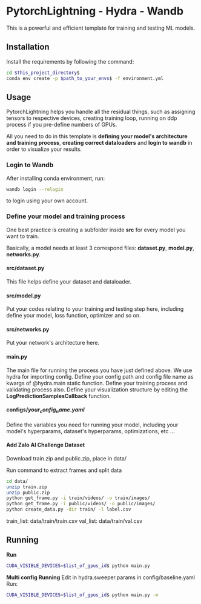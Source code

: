 # PytorchLightning - Hydra - Wandb

This is a powerful and efficient template for training and testing ML models.

## Installation

Install the requirements by following the command:

```bash
cd $this_project_directory$
conda env create -p $path_to_your_envs$ -f environment.yml
```

## Usage

PytorchLightning helps you handle all the residual things, such as assigning tensors to respective devices, creating training loop, running on ddp process if you pre-define numbers of GPUs.

All you need to do in this template is **defining your model's architecture and training process**, **creating correct dataloaders** and **login to wandb** in order to visualize your results.

### Login to Wandb

After installing conda environment, run:

```bash
wandb login --relogin
```

to login using your own account.

### Define your model and training process

One best practice is creating a subfolder inside **src** for every model you want to train.

Basically, a model needs at least 3 correspond files: **dataset.py**, **model.py**, **networks.py**.

#### src/dataset.py

This file helps define your dataset and dataloader.

#### src/model.py

Put your codes relating to your training and testing step here, including define your model, loss function, optimizer and so on.

#### src/networks.py

Put your network's architecture here.

#### main.py

The main file for running the process you have just defined above. We use hydra for importing config. Define your config path and config file name as kwargs of @hydra.main static function. Define your training process and validating process also. Define your visualization structure by editing the **LogPredictionSamplesCallback** function.

#### configs/$your_config_name.yaml$

Define the variables you need for running your model, including your model's hyperparams, dataset's hyperparams, optimizations, etc ...

#### Add Zalo AI Challenge Dataset

Download train.zip and public.zip, place in data/

Run command to extract frames and split data

```bash
cd data/
unzip train.zip
unzip public.zip
python get_frame.py -i train/videos/ -o train/images/
python get_frame.py -i public/videos/ -o public/images/
python create_data.py -dir train/ -l label.csv
```

train_list: data/train/train.csv
val_list: data/train/val.csv

## Running

**Run**
```bash
CUDA_VISIBLE_DEVICES=$list_of_gpus_id$ python main.py
```


**Multi config Running**
Edit in hydra.sweeper.params in config/baseline.yaml
Run:
```bash
CUDA_VISIBLE_DEVICES=$list_of_gpus_id$ python main.py -m
```
